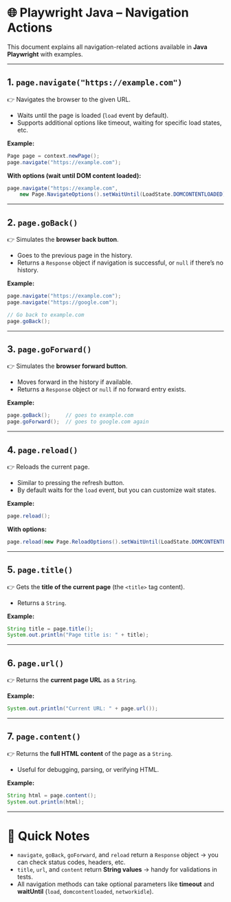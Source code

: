 # 🌐 Playwright Java – Navigation Actions

This document explains all navigation-related actions available in **Java Playwright** with examples.

---

## 1. `page.navigate("https://example.com")`
👉 Navigates the browser to the given URL.  
- Waits until the page is loaded (`load` event by default).  
- Supports additional options like timeout, waiting for specific load states, etc.  

**Example:**
```java
Page page = context.newPage();
page.navigate("https://example.com");
```

**With options (wait until DOM content loaded):**
```java
page.navigate("https://example.com",
    new Page.NavigateOptions().setWaitUntil(LoadState.DOMCONTENTLOADED));
```

---

## 2. `page.goBack()`
👉 Simulates the **browser back button**.  
- Goes to the previous page in the history.  
- Returns a `Response` object if navigation is successful, or `null` if there’s no history.  

**Example:**
```java
page.navigate("https://example.com");
page.navigate("https://google.com");

// Go back to example.com
page.goBack();
```

---

## 3. `page.goForward()`
👉 Simulates the **browser forward button**.  
- Moves forward in the history if available.  
- Returns a `Response` object or `null` if no forward entry exists.  

**Example:**
```java
page.goBack();     // goes to example.com
page.goForward();  // goes to google.com again
```

---

## 4. `page.reload()`
👉 Reloads the current page.  
- Similar to pressing the refresh button.  
- By default waits for the `load` event, but you can customize wait states.  

**Example:**
```java
page.reload();
```

**With options:**
```java
page.reload(new Page.ReloadOptions().setWaitUntil(LoadState.DOMCONTENTLOADED));
```

---

## 5. `page.title()`
👉 Gets the **title of the current page** (the `<title>` tag content).  
- Returns a `String`.  

**Example:**
```java
String title = page.title();
System.out.println("Page title is: " + title);
```

---

## 6. `page.url()`
👉 Returns the **current page URL** as a `String`.  

**Example:**
```java
System.out.println("Current URL: " + page.url());
```

---

## 7. `page.content()`
👉 Returns the **full HTML content** of the page as a `String`.  
- Useful for debugging, parsing, or verifying HTML.  

**Example:**
```java
String html = page.content();
System.out.println(html);
```

---

# 🔑 Quick Notes
- `navigate`, `goBack`, `goForward`, and `reload` return a `Response` object → you can check status codes, headers, etc.  
- `title`, `url`, and `content` return **String values** → handy for validations in tests.  
- All navigation methods can take optional parameters like **timeout** and **waitUntil** (`load`, `domcontentloaded`, `networkidle`).  
